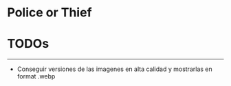 # Police or Thief

# TODOs

---

- Conseguir versiones de las imagenes en alta calidad y mostrarlas en format .webp

